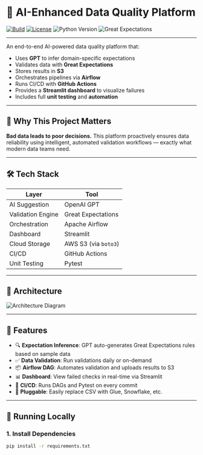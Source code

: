 # 🧠 AI-Enhanced Data Quality Platform

[![Build](https://img.shields.io/github/actions/workflow/status/smohammedd10/ai-data-quality-platform/ci.yml?branch=main)](https://github.com/smohammedd10/ai-data-quality-platform/actions)
[![License](https://img.shields.io/github/license/smohammedd10/ai-data-quality-platform)](LICENSE)
![Python Version](https://img.shields.io/badge/python-3.12%2B-blue)
![Great Expectations](https://img.shields.io/badge/Great%20Expectations-0.18-green)

---

An end-to-end AI-powered data quality platform that:
- Uses **GPT** to infer domain-specific expectations
- Validates data with **Great Expectations**
- Stores results in **S3**
- Orchestrates pipelines via **Airflow**
- Runs CI/CD with **GitHub Actions**
- Provides a **Streamlit dashboard** to visualize failures
- Includes full **unit testing** and **automation**

---

## 📌 Why This Project Matters

**Bad data leads to poor decisions.** This platform proactively ensures data reliability using intelligent, automated validation workflows — exactly what modern data teams need.

---

## 🛠️ Tech Stack

| Layer              | Tool                     |
|-------------------|--------------------------|
| AI Suggestion     | OpenAI GPT               |
| Validation Engine | Great Expectations       |
| Orchestration     | Apache Airflow           |
| Dashboard         | Streamlit                |
| Cloud Storage     | AWS S3 (via `boto3`)     |
| CI/CD             | GitHub Actions           |
| Unit Testing      | Pytest                   |

---

## 🧱 Architecture

![Architecture Diagram](https://github.com/smohammedd10/ai-data-quality-platform/blob/main/docs/architecture.png)

---

## 🚀 Features

- 🔍 **Expectation Inference**: GPT auto-generates Great Expectations rules based on sample data
- ✅ **Data Validation**: Run validations daily or on-demand
- 📦 **Airflow DAG**: Automates validation and uploads results to S3
- 📊 **Dashboard**: View failed checks in real-time via Streamlit
- 🔁 **CI/CD**: Runs DAGs and Pytest on every commit
- 📂 **Pluggable**: Easily replace CSV with Glue, Snowflake, etc.

---

## 🧪 Running Locally

### 1. Install Dependencies
```bash
pip install -r requirements.txt
